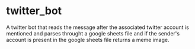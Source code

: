 # twitter_bot
A twitter bot that reads the message after the associated twitter account is mentioned and parses throught a google sheets file and if the sender's account is present in the google sheets file returns a meme image.
